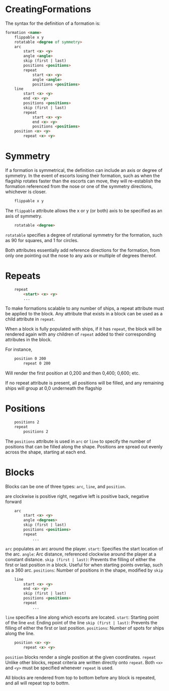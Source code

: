 # CreatingFormations

The syntax for the definition of a formation is:

```html
formation <name>
	flippable x y
	rotatable <degree of symmetry>
	arc
		start <x> <y>
		angle <angle>
		skip (first | last)
		positions <positions>
		repeat
			start <x> <y>
			angle <angle>
			positions <positions>
	line
		start <x> <y>
		end <x> <y>
		positions <positions>
		skip (first | last)
		repeat
			start <x> <y>
			end <x> <y>
			positions <positions>
	position <x> <y>
		repeat <x> <y>
```

# Symmetry

If a formation is symmetrical, the definition can include an axis or degree of symmetry. In the event of escorts losing their formation, such as when the flagship rotates faster than the escorts can move, they will re-establish the formation referenced from the nose or one of the symmetry directions, whichever is closer.

```html
	flippable x y
```

The `flippable` attribute allows the x or y (or both) axis to be specified as an axis of symmetry.

```html
	rotatable <degree>
```

`rotatable` specifies a degree of rotational symmetry for the formation, such as 90 for squares, and 1 for circles.

Both attributes essentially add reference directions for the formation, from only one pointing out the nose to any axis or multiple of degrees thereof.

# Repeats

```html
	repeat
		<start> <x> <y>
		...
```

To make formations scalable to any number of ships, a repeat attribute must be applied to the block. Any attribute that exists in a block can be used as a child attribute in `repeat`.

When a block is fully populated with ships, if it has `repeat`, the block will be rendered again with any children of `repeat` added to their corresponding attributes in the block.

For instance,
```html
	position 0 200
		repeat 0 200
```
Will render the first position at 0,200 and then 0,400; 0,600; etc.

If no repeat attribute is present, all positions will be filled, and any remaining ships will group at 0,0 underneath the flagship

# Positions
```html
	positions 2
	repeat
		positions 2
```

The `positions` attribute is used in `arc` or `line` to specify the number of positions that can be filled along the shape. Positions are spread out evenly across the shape, starting at each end.

# Blocks

Blocks can be one of three types: `arc`, `line`, and `position`.

<degrees> are clockwise
<x> is positive right, negative left
<y> is positive back, negative forward

```html
	arc
		start <x> <y>
		angle <degrees>
		skip (first | last)
		positions <positions>
		repeat
			...
```
`arc` populates an arc around the player.
	`start`: Specifies the start location of the arc.
	`angle`: Arc distance, referenced clockwise around the player at a constant distance.
	`skip (first | last)`: Prevents the filling of either the first or last position in a block. Useful for when starting points overlap, such as a 360 arc.
	`positions`: Number of positions in the shape, modified by `skip`

```html
	line
		start <x> <y>
		end <x> <y>
		skip (first | last)
		positions <positions>
		repeat
			...
```
`line` specifies a line along which escorts are located.
	`start`: Starting point of the line
	`end`: Ending point of the line
	`skip (first | last)`: Prevents the filling of either the first or last position.
	`positions`: Number of spots for ships along the line.

```html
	position <x> <y>
		repeat <x> <y>
```
`position` blocks render a single position at the given coordinates. 
	`repeat` Unlike other blocks, repeat criteria are written directly onto `repeat`. Both `<x>` and `<y>` must be specified whenever `repeat` is used.

All blocks are rendered from top to bottom before any block is repeated, and all will repeat top to bottm.
